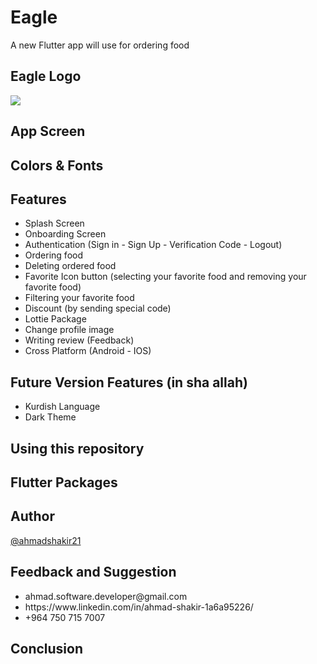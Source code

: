 # Eagle

A new Flutter app will use for ordering food

## Eagle Logo
<picture>
<img src="\Food-Ordering-App\Eagle Logo.jpg">
 </picture>

## App Screen

## Colors & Fonts

## Features
<ul>
  <li>Splash Screen</li>
  <li>Onboarding Screen</li>
  <li>Authentication (Sign in - Sign Up - Verification Code - Logout)</li>
  <li>Ordering food</li>
  <li>Deleting ordered food</li>
  <li>Favorite Icon button (selecting your favorite food and removing your favorite food)</li>
  <li>Filtering your favorite food</li>
  <li>Discount (by sending special code)</li>
  <li>Lottie Package</li>
  <li>Change profile image</li>
  <li>Writing review (Feedback)</li>
  <li>Cross Platform (Android - IOS)</li>
</ul>

## Future Version Features (in sha allah)
<ul>
  <li>Kurdish Language</li>
  <li>Dark Theme</li>
</ul>

## Using this repository

## Flutter Packages

## Author
<a href = "https://github.com/ahmadshakir21">@ahmadshakir21</a>

## Feedback and Suggestion
<ul>
  <li>ahmad.software.developer@gmail.com</li>
  <li>https://www.linkedin.com/in/ahmad-shakir-1a6a95226/</li>
  <li>+964 750 715 7007</li>
</ul>

## Conclusion
